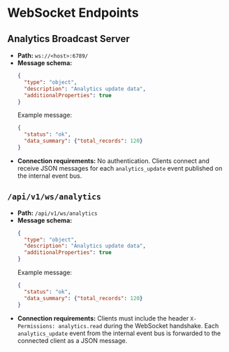# WebSocket Endpoints

## Analytics Broadcast Server

- **Path:** `ws://<host>:6789/`
- **Message schema:**
  ```json
  {
    "type": "object",
    "description": "Analytics update data",
    "additionalProperties": true
  }
  ```
  Example message:
  ```json
  {
    "status": "ok",
    "data_summary": {"total_records": 120}
  }
  ```
- **Connection requirements:** No authentication. Clients connect and receive
  JSON messages for each `analytics_update` event published on the internal
  event bus.

## `/api/v1/ws/analytics`

- **Path:** `/api/v1/ws/analytics`
- **Message schema:**
  ```json
  {
    "type": "object",
    "description": "Analytics update data",
    "additionalProperties": true
  }
  ```
  Example message:
  ```json
  {
    "status": "ok",
    "data_summary": {"total_records": 120}
  }
  ```
- **Connection requirements:** Clients must include the header
  `X-Permissions: analytics.read` during the WebSocket handshake. Each
  `analytics_update` event from the internal event bus is forwarded to the
  connected client as a JSON message.
